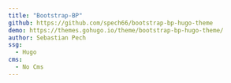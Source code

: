 ```yaml
---
title: "Bootstrap-BP"
github: https://github.com/spech66/bootstrap-bp-hugo-theme
demo: https://themes.gohugo.io/theme/bootstrap-bp-hugo-theme/
author: Sebastian Pech
ssg:
  - Hugo
cms:
  - No Cms
---
```

